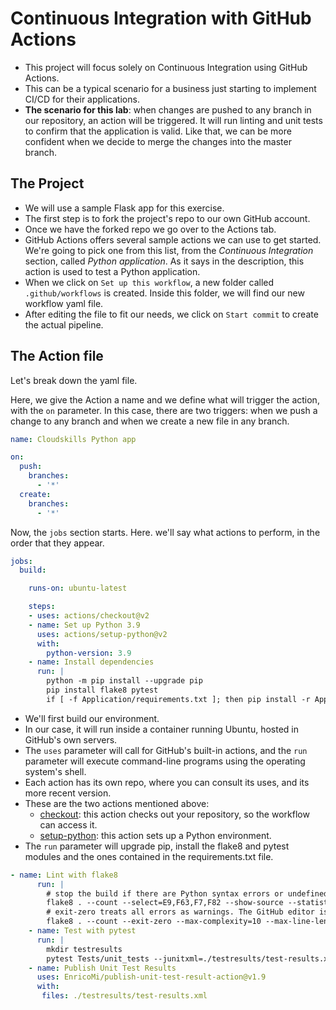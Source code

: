 # Continuous Integration with GitHub Actions

- This project will focus solely on Continuous Integration using GitHub Actions.
- This can be a typical scenario for a business just starting to implement CI/CD for their applications.
- **The scenario for this lab**: when changes are pushed to any branch in our repository, an action will be triggered. It will run linting and unit tests to confirm that the application is valid. Like that, we can be more confident when we decide to merge the changes into the master branch.

## The Project

- We will use a sample Flask app for this exercise.
- The first step is to fork the project's repo to our own GitHub account.
- Once we have the forked repo we go over to the Actions tab.
- GitHub Actions offers several sample actions we can use to get started. We're going to pick one from this list, from the *Continuous Integration* section, called *Python application*. As it says in the description, this action is used to test a Python application.
- When we click on `Set up this workflow`, a new folder called `.github/workflows` is created. Inside this folder, we will find our new workflow yaml file.
- After editing the file to fit our needs, we click on `Start commit` to create the actual pipeline.

## The Action file

Let's break down the yaml file.

Here, we give the Action a name and we define what will trigger the action, with the `on` parameter. In this case, there are two triggers: when we push a change to any branch and when we create a new file in any branch.

```yaml
name: Cloudskills Python app

on:
  push:
    branches:
      - '*'
  create:
    branches:
      - '*'
```

Now, the `jobs` section starts. Here. we'll say what actions to perform, in the order that they appear.

```yaml
jobs:
  build:

    runs-on: ubuntu-latest

    steps:
    - uses: actions/checkout@v2
    - name: Set up Python 3.9
      uses: actions/setup-python@v2
      with:
        python-version: 3.9
    - name: Install dependencies
      run: |
        python -m pip install --upgrade pip
        pip install flake8 pytest
        if [ -f Application/requirements.txt ]; then pip install -r Application/requirements.txt; fi
```

- We'll first build our environment.
- In our case, it will run inside a container running Ubuntu, hosted in GitHub's own servers.
- The `uses` parameter will call for GitHub's built-in actions, and the `run` parameter will execute command-line programs using the operating system's shell.
- Each action has its own repo, where you can consult its uses, and its more recent version.
- These are the two actions mentioned above:
  - [checkout](https://github.com/actions/checkout): this action checks out your repository, so the workflow can access it.
  -  [setup-python](https://github.com/actions/setup-python): this action sets up a Python environment.
- The `run` parameter will upgrade pip, install the flake8 and pytest modules and the ones contained in the requirements.txt file.

```yaml
- name: Lint with flake8
      run: |
        # stop the build if there are Python syntax errors or undefined names
        flake8 . --count --select=E9,F63,F7,F82 --show-source --statistics
        # exit-zero treats all errors as warnings. The GitHub editor is 127 chars wide
        flake8 . --count --exit-zero --max-complexity=10 --max-line-length=127 --statistics
    - name: Test with pytest
      run: |
        mkdir testresults 
        pytest Tests/unit_tests --junitxml=./testresults/test-results.xml
    - name: Publish Unit Test Results
      uses: EnricoMi/publish-unit-test-result-action@v1.9
      with:
       files: ./testresults/test-results.xml
```


